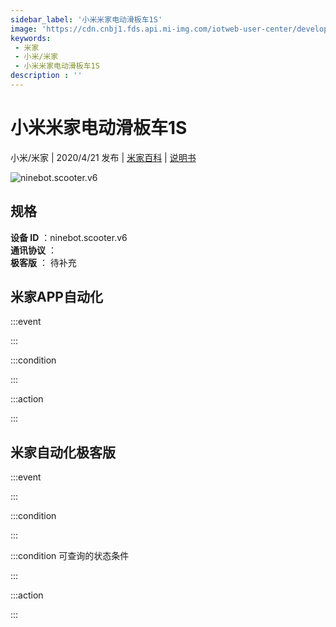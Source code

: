 ```yaml
---
sidebar_label: '小米米家电动滑板车1S'
image: 'https://cdn.cnbj1.fds.api.mi-img.com/iotweb-user-center/developer_16790477225594H9wNwG8.png?GalaxyAccessKeyId=AKVGLQWBOVIRQ3XLEW&Expires=9223372036854775807&Signature=95aj48hrCYjqp1hyo3endYdpe7w='
keywords: 
 - 米家
 - 小米/米家
 - 小米米家电动滑板车1S
description : ''
---
```

# 小米米家电动滑板车1S

小米/米家 | 2020/4/21 发布 | [米家百科](https://home.mi.com/webapp/content/baike/product/index.html?model=ninebot.scooter.v6) | [说明书](https://home.mi.com/views/introduction.html?model=ninebot.scooter.v6&region=cn)

![ninebot.scooter.v6](https://cdn.cnbj1.fds.api.mi-img.com/iotweb-user-center/developer_16790477225594H9wNwG8.png?GalaxyAccessKeyId=AKVGLQWBOVIRQ3XLEW&Expires=9223372036854775807&Signature=95aj48hrCYjqp1hyo3endYdpe7w=)

## 规格  
> 
**设备 ID** ：ninebot.scooter.v6  
**通讯协议** ：  
**极客版**  ： 待补充 


## 米家APP自动化  

:::event  

:::

:::condition  

:::

:::action   

:::

## 米家自动化极客版  

:::event  

:::

:::condition  

:::

:::condition 可查询的状态条件  

:::

:::action  

:::

        
